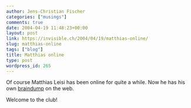 ```yaml
---
author: Jens-Christian Fischer
categories: ["musings"]
comments: true
date: 2004-04-19 11:48:23+00:00
layout: post
link: https://invisible.ch/2004/04/19/matthias-online/
slug: matthias-online
tags: ["blog"]
title: Matthias online
type: post
wordpress_id: 265
---
```


Of course Matthias Leisi has been online for quite a while. Now he has his own [braindump](https://matthias.leisi.net/) on the web.

Welcome to the club!
